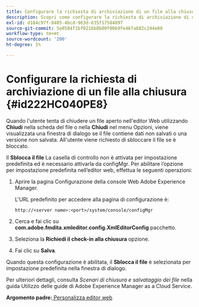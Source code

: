```yaml
---
title: Configurare la richiesta di archiviazione di un file alla chiusura
description: Scopri come configurare la richiesta di archiviazione di un file alla chiusura
exl-id: d184c97f-8405-4bcd-963d-635f17584897
source-git-commit: 5e0584f1bf0216b8b00f00b9fe46fa682c244e08
workflow-type: tm+mt
source-wordcount: '200'
ht-degree: 1%

---
```


# Configurare la richiesta di archiviazione di un file alla chiusura {#id222HC040PE8}

Quando l&#39;utente tenta di chiudere un file aperto nell&#39;editor Web utilizzando **Chiudi** nella scheda del file o nella **Chiudi** nel menu Opzioni, viene visualizzata una finestra di dialogo se il file contiene dati non salvati o una versione non salvata. All&#39;utente viene richiesto di sbloccare il file se è bloccato.

Il **Sblocca il file** La casella di controllo non è attivata per impostazione predefinita ed è necessario attivarla da configMgr. Per abilitare l’opzione per impostazione predefinita nell’editor web, effettua le seguenti operazioni:

1. Aprire la pagina Configurazione della console Web Adobe Experience Manager.

   L&#39;URL predefinito per accedere alla pagina di configurazione è:

   ```http
   http://<server name>:<port>/system/console/configMgr
   ```

1. Cerca e fai clic su **com.adobe.fmdita.xmleditor.config.XmlEditorConfig** pacchetto.

1. Seleziona la **Richiedi il check-in alla chiusura** opzione.

1. Fai clic su **Salva**.


Quando questa configurazione è abilitata, il **Sblocca il file** è selezionata per impostazione predefinita nella finestra di dialogo.

Per ulteriori dettagli, consulta *Scenari di chiusura e salvataggio dei file* nella guida Utilizzo delle guide di Adobe Experience Manager as a Cloud Service.

**Argomento padre:**[ Personalizza editor web](conf-web-editor.md)
